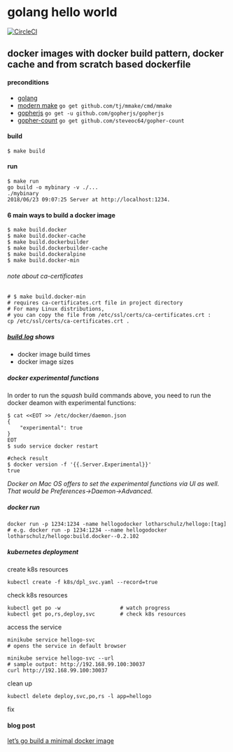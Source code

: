 # golang hello world 

[![CircleCI](https://circleci.com/gh/lotharschulz/hellogodocker.svg?style=shield)](https://circleci.com/gh/lotharschulz/hellogodocker)

## docker images with docker build pattern, docker cache and from scratch based dockerfile

#### preconditions
- [golang](https://golang.org/)
- [modern make](https://github.com/tj/mmake) `go get github.com/tj/mmake/cmd/mmake`
- [gopherjs](https://github.com/gopherjs/gopherjs) `go get -u github.com/gopherjs/gopherjs`
- [gopher-count](https://github.com/steveoc64/gopher-count) `go get github.com/steveoc64/gopher-count`

#### build
```
$ make build
```

#### run
```
$ make run
go build -o mybinary -v ./...
./mybinary
2018/06/23 09:07:25 Server at http://localhost:1234.

```

#### 6 main ways to build a docker image
```
$ make build.docker
$ make build.docker-cache
$ make build.dockerbuilder
$ make build.dockerbuilder-cache
$ make build.dockeralpine
$ make build.docker-min
```

###### note about ca-certificates
```
# $ make build.docker-min
# requires ca-certificates.crt file in project directory
# For many Linux distributions, 
# you can copy the file from /etc/ssl/certs/ca-certificates.crt :
cp /etc/ssl/certs/ca-certificates.crt .
```

##### [build.log](build.log) shows
- docker image build times
- docker image sizes

##### docker experimental functions

In order to run the _squash_ build commands above, you need to run the docker deamon with experimental functions:
```
$ cat <<EOT >> /etc/docker/daemon.json
{ 
    "experimental": true 
} 
EOT
$ sudo service docker restart

#check result
$ docker version -f '{{.Server.Experimental}}'
true
```
_Docker on Mac OS offers to set the experimental functions via UI as well. That would be Preferences->Daemon->Advanced._

##### docker run
```
docker run -p 1234:1234 -name hellogodocker lotharschulz/hellogo:[tag]
# e.g. docker run -p 1234:1234 --name hellogodocker lotharschulz/hellogo:build.docker--0.2.102
```

##### kubernetes deployment

create k8s resources
```
kubectl create -f k8s/dpl_svc.yaml --record=true
```

check k8s resources
```
kubectl get po -w                   # watch progress
kubectl get po,rs,deploy,svc        # check k8s resources
```

access the service
```
minikube service hellogo-svc
# opens the service in default browser
```
```
minikube service hellogo-svc --url
# sample output: http://192.168.99.100:30037 
curl http://192.168.99.100:30037
```

clean up
```
kubectl delete deploy,svc,po,rs -l app=hellogo
```


fix

#### blog post
[let’s go build a minimal docker image](https://www.lotharschulz.info/2018/10/01/lets-go-build-a-minimal-docker-image/)
